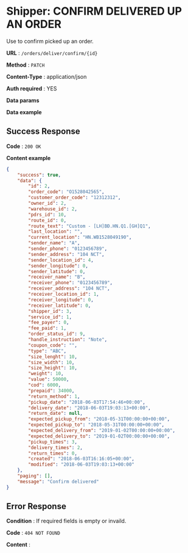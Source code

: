 # Shipper: CONFIRM DELIVERED UP AN ORDER

Use to confirm picked up an order.

**URL** : `/orders/deliver/confirm/{id}`

**Method** : `PATCH`

**Content-Type** : application/json

**Auth required** : YES

**Data params**

**Data example**

## Success Response

**Code** : `200 OK`

**Content example**

```json
{
    "success": true,
    "data": {
        "id": 2,
        "order_code": "O1528042565",
        "customer_order_code": "12312312",
        "owner_id": 2,
        "warehouse_id": 2,
        "pdrs_id": 10,
        "route_id": 0,
        "route_text": "Custom - [LH]BĐ.HN.Q1.[GH]Q1",
        "last_location": "",
        "current_location": "HN.WB1528049190",
        "sender_name": "A",
        "sender_phone": "0123456789",
        "sender_address": "104 NCT",
        "sender_location_id": 4,
        "sender_longitude": 0,
        "sender_latitude": 0,
        "receiver_name": "B",
        "receiver_phone": "0123456789",
        "receiver_address": "104 NCT",
        "receiver_location_id": 1,
        "receiver_longitude": 0,
        "receiver_latitude": 0,
        "shipper_id": 3,
        "service_id": 1,
        "fee_payer": 0,
        "fee_paid": 1,
        "order_status_id": 9,
        "handle_instruction": "Note",
        "coupon_code": "",
        "type": "ABC",
        "size_lenght": 10,
        "size_width": 10,
        "size_height": 10,
        "weight": 10,
        "value": 50000,
        "cod": 6000,
        "prepaid": 34000,
        "return_method": 1,
        "pickup_date": "2018-06-03T17:54:46+00:00",
        "delivery_date": "2018-06-03T19:03:13+00:00",
        "return_date": null,
        "expected_pickup_from": "2018-05-31T00:00:00+00:00",
        "expected_pickup_to": "2018-05-31T00:00:00+00:00",
        "expected_delivery_from": "2019-01-02T00:00:00+00:00",
        "expected_delivery_to": "2019-01-02T00:00:00+00:00",
        "pickup_times": 3,
        "delivery_times": 2,
        "return_times": 0,
        "created": "2018-06-03T16:16:05+00:00",
        "modified": "2018-06-03T19:03:13+00:00"
    },
    "paging": [],
    "message": "Confirm delivered"
}
```

## Error Response

**Condition** : If required fields is empty or invaild.

**Code** : `404 NOT FOUND`

**Content** :

```json

```